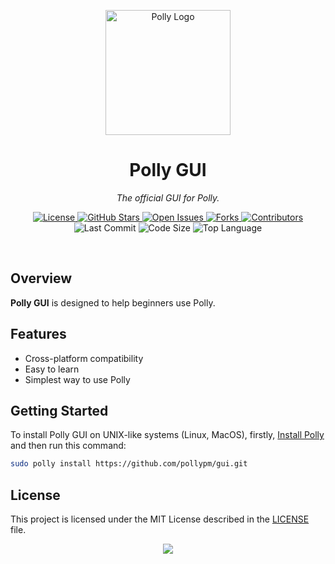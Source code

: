 <p align="center">
  <img src="https://avatars.githubusercontent.com/u/222807572" alt="Polly Logo" width="200" height="200"/>
</p>

<h1 align="center">Polly GUI</h1>

<p align="center">
  <em>The official GUI for Polly.</em>
</p>

<p align="center">
  <!-- License -->
  <a href="https://github.com/pollypm/gui/blob/main/LICENSE">
    <img src="https://img.shields.io/github/license/pollypm/gui?style=flat-square&logo=opensourceinitiative&color=34c759" alt="License">
  </a>
  <!-- Stars -->
  <a href="https://github.com/pollypm/gui/stargazers">
    <img src="https://img.shields.io/github/stars/pollypm/gui?style=flat-square&logo=star&color=f2a900" alt="GitHub Stars">
  </a>
  <!-- Issues -->
  <a href="https://github.com/pollypm/gui/issues">
    <img src="https://img.shields.io/github/issues/pollypm/gui?style=flat-square&logo=github&color=ff6f61" alt="Open Issues">
  </a>
  <!-- Forks -->
  <a href="https://github.com/pollypm/gui/network/members">
    <img src="https://img.shields.io/github/forks/pollypm/gui?style=flat-square&logo=github&color=9059ff" alt="Forks">
  </a>
  <!-- Contributors -->
  <a href="https://github.com/pollypm/gui/graphs/contributors">
    <img src="https://img.shields.io/github/contributors/pollypm/gui?style=flat-square&logo=github&color=20c997" alt="Contributors">
  </a>
  <!-- Last Commit -->
  <img src="https://img.shields.io/github/last-commit/pollypm/gui?style=flat-square&logo=git&color=ffb347" alt="Last Commit">
  <!-- Code Size -->
  <img src="https://img.shields.io/github/languages/code-size/pollypm/gui?style=flat-square&logo=files&color=6c757d" alt="Code Size">
  <!-- Top Language -->
  <img src="https://img.shields.io/github/languages/top/pollypm/gui?style=flat-square&color=4f8cc9" alt="Top Language">
</p>

<br/>

## Overview

**Polly GUI** is designed to help beginners use Polly.

## Features

- Cross-platform compatibility
- Easy to learn
- Simplest way to use Polly

## Getting Started

To install Polly GUI on UNIX-like systems (Linux, MacOS), firstly, [Install Polly](https://github.com/pollypm/polly) and then run this command:

```sh
sudo polly install https://github.com/pollypm/gui.git
```

## License

This project is licensed under the MIT License described in the [LICENSE](LICENSE) file.

<p align="center">
  <img src="https://capsule-render.vercel.app/api?type=waving&color=0:4f8cc9,100:2b2d42&height=140&section=footer"/>
</p>
